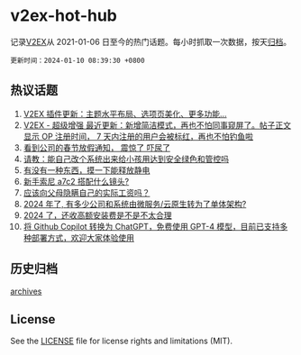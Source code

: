 # v2ex-hot-hub

 记录[V2EX](https://www.v2ex.com/)从 2021-01-06 日至今的热门话题。每小时抓取一次数据，按天[归档](archives)。

`更新时间：2024-01-10 08:39:30 +0800`

## 热议话题

1. [V2EX 插件更新：主题水平布局、选项页美化、更多功能...](https://www.v2ex.com/t/1007017)
1. [V2EX - 超级增强 最近更新：新增简洁模式，再也不怕同事窥屏了。帖子正文显示 OP 注册时间， 7 天内注册的用户会被标红，再也不怕钓鱼啦](https://www.v2ex.com/t/1007051)
1. [看到公司的春节放假通知， 震惊了 吓尿了](https://www.v2ex.com/t/1007140)
1. [请教：能自己改个系统出来给小孩用达到安全绿色和管控吗](https://www.v2ex.com/t/1007116)
1. [有没有一种东西，摸一下能释放静电](https://www.v2ex.com/t/1007238)
1. [新手索尼 a7c2 搭配什么镜头?](https://www.v2ex.com/t/1007058)
1. [应该向父母隐瞒自己的实际工资吗？](https://www.v2ex.com/t/1007115)
1. [2024 年了, 有多少公司和系统由微服务/云原生转为了单体架构?](https://www.v2ex.com/t/1007047)
1. [2024 了，还收高额安装费是不是不太合理](https://www.v2ex.com/t/1007095)
1. [将 Github Copilot 转换为 ChatGPT，免费使用 GPT-4 模型，目前已支持多种部署方式，欢迎大家体验使用](https://www.v2ex.com/t/1007044)

## 历史归档

[archives](archives)

## License

See the [LICENSE](LICENSE) file for license rights and limitations (MIT).
